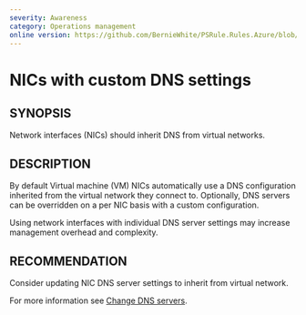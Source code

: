```yaml
---
severity: Awareness
category: Operations management
online version: https://github.com/BernieWhite/PSRule.Rules.Azure/blob/master/docs/rules/en-US/Azure.VirtualMachine.UniqueDns.md
---
```


# NICs with custom DNS settings

## SYNOPSIS

Network interfaces (NICs) should inherit DNS from virtual networks.

## DESCRIPTION

By default Virtual machine (VM) NICs automatically use a DNS configuration inherited from the virtual network they connect to. Optionally, DNS servers can be overridden on a per NIC basis with a custom configuration.

Using network interfaces with individual DNS server settings may increase management overhead and complexity.

## RECOMMENDATION

Consider updating NIC DNS server settings to inherit from virtual network.

For more information see [Change DNS servers](https://docs.microsoft.com/en-us/azure/virtual-network/virtual-network-network-interface#change-dns-servers).
